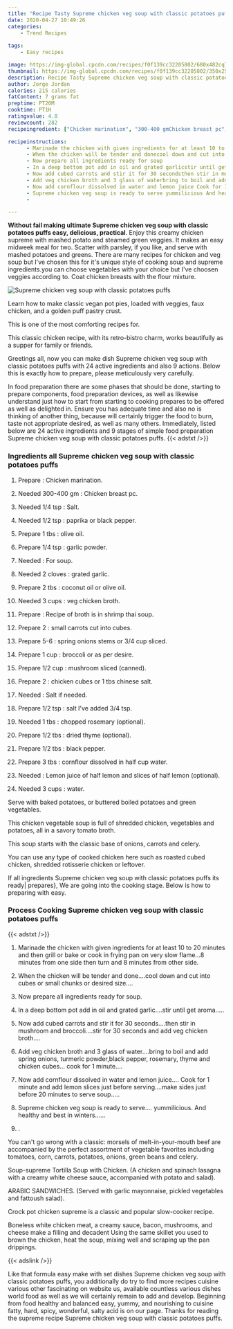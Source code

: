 ```yaml
---
title: "Recipe Tasty Supreme chicken veg soup with classic potatoes puffs"
date: 2020-04-27 10:49:26
categories:
    - Trend Recipes
    
tags:
    - Easy recipes

image: https://img-global.cpcdn.com/recipes/f0f139cc32205802/680x482cq70/supreme-chicken-veg-soup-with-classic-potatoes-puffs-recipe-main-photo.jpg
thumbnail: https://img-global.cpcdn.com/recipes/f0f139cc32205802/350x250cq70/supreme-chicken-veg-soup-with-classic-potatoes-puffs-recipe-main-photo.jpg
description: Recipe Tasty Supreme chicken veg soup with classic potatoes puffs with 24 ingredients and 9 stages of easy cooking.
author: Jorge Jordan
calories: 215 calories
fatContent: 7 grams fat
preptime: PT20M
cooktime: PT1H
ratingvalue: 4.8
reviewcount: 282
recipeingredient: ["Chicken marination", "300-400 gmChicken breast pc", "1/4 tspSalt", "1/2 tsppaprika or black pepper", "1 tbsolive oil", "1/4 tspgarlic powder", "For soup", "2 clovesgrated garlic", "2 tbscoconut oil or olive oil", "3 cupsveg chicken broth", "Recipe of broth is in shrimp thai soup", "2small carrots cut into cubes", "5-6spring onions stems or 34 cup sliced", "1 cupbroccoli or as per desire", "1/2 cupmushroom sliced canned", "2chicken cubes or 1 tbs chinese salt", "Salt if needed", "1/2 tspsalt Ive added 34 tsp", "1 tbschopped rosemary optional", "1/2 tbsdried thyme optional", "1/2 tbsblack pepper", "3 tbscornflour dissolved in half cup water", "Lemon juice of half lemon and slices of half lemon optional", "3 cupswater"]

recipeinstructions: 
      - Marinade the chicken with given ingredients for at least 10 to 20 minutes and then grill or bake or cook in frying pan on very slow flame8 minutes from one side then turn and 8 minutes from other side 
      - When the chicken will be tender and donecool down and cut into cubes or small chunks or desired size 
      - Now prepare all ingredients ready for soup 
      - In a deep bottom pot add in oil and grated garlicstir until get aroma 
      - Now add cubed carrots and stir it for 30 secondsthen stir in mushroom and broccolistir for 30 seconds and add veg chicken broth 
      - Add veg chicken broth and 3 glass of waterbring to boil and add spring onions turmeric powderblack pepper rosemary thyme and chicken cubes cook for 1 minute 
      - Now add cornflour dissolved in water and lemon juice Cook for 1 minute and add lemon slices just before servingmake sides just before 20 minutes to serve soup 
      - Supreme chicken veg soup is ready to serve yummilicious And healthy and best in winters 
      - 

---
```




**Without fail making ultimate Supreme chicken veg soup with classic potatoes puffs easy, delicious, practical**. Enjoy this creamy chicken supreme with mashed potato and steamed green veggies. It makes an easy midweek meal for two. Scatter with parsley, if you like, and serve with mashed potatoes and greens. There are many recipes for chicken and veg soup but I&#39;ve chosen this for it&#39;s unique style of cooking soup and supreme ingredients.you can choose vegetables with your choice but I&#39;ve choosen veggies according to. Coat chicken breasts with the flour mixture.


![Supreme chicken veg soup with classic potatoes puffs](https://img-global.cpcdn.com/recipes/f0f139cc32205802/680x482cq70/supreme-chicken-veg-soup-with-classic-potatoes-puffs-recipe-main-photo.jpg "Supreme chicken veg soup with classic potatoes puffs")



Learn how to make classic vegan pot pies, loaded with veggies, faux chicken, and a golden puff pastry crust.

This is one of the most comforting recipes for.

This classic chicken recipe, with its retro-bistro charm, works beautifully as a supper for family or friends.


Greetings all, now you can make dish Supreme chicken veg soup with classic potatoes puffs with 24 active ingredients and also 9 actions. Below this is exactly how to prepare, please meticulously very carefully.

In food preparation there are some phases that should be done, starting to prepare components, food preparation devices, as well as likewise understand just how to start from starting to cooking prepares to be offered as well as delighted in. Ensure you has adequate time and also no is thinking of another thing, because will certainly trigger the food to burn, taste not appropriate desired, as well as many others. Immediately, listed below are 24 active ingredients and 9 stages of simple food preparation Supreme chicken veg soup with classic potatoes puffs.
{{< adstxt />}}

### Ingredients all Supreme chicken veg soup with classic potatoes puffs


1. Prepare  : Chicken marination.

1. Needed 300-400 gm : Chicken breast pc.

1. Needed 1/4 tsp : Salt.

1. Needed 1/2 tsp : paprika or black pepper.

1. Prepare 1 tbs : olive oil.

1. Prepare 1/4 tsp : garlic powder.

1. Needed  : For soup.

1. Needed 2 cloves : grated garlic.

1. Prepare 2 tbs : coconut oil or olive oil.

1. Needed 3 cups : veg chicken broth.

1. Prepare  : Recipe of broth is in shrimp thai soup.

1. Prepare 2 : small carrots cut into cubes.

1. Prepare 5-6 : spring onions stems or 3/4 cup sliced.

1. Prepare 1 cup : broccoli or as per desire.

1. Prepare 1/2 cup : mushroom sliced (canned).

1. Prepare 2 : chicken cubes or 1 tbs chinese salt.

1. Needed  : Salt if needed.

1. Prepare 1/2 tsp : salt I&#39;ve added 3/4 tsp.

1. Needed 1 tbs : chopped rosemary (optional).

1. Prepare 1/2 tbs : dried thyme (optional).

1. Prepare 1/2 tbs : black pepper.

1. Prepare 3 tbs : cornflour dissolved in half cup water.

1. Needed  : Lemon juice of half lemon and slices of half lemon (optional).

1. Needed 3 cups : water.


Serve with baked potatoes, or buttered boiled potatoes and green vegetables.

This chicken vegetable soup is full of shredded chicken, vegetables and potatoes, all in a savory tomato broth.

This soup starts with the classic base of onions, carrots and celery.

You can use any type of cooked chicken here such as roasted cubed chicken, shredded rotisserie chicken or leftover.


If all ingredients Supreme chicken veg soup with classic potatoes puffs its ready| prepares}, We are going into the cooking stage. Below is how to preparing with easy.

### Process Cooking Supreme chicken veg soup with classic potatoes puffs

{{< adstxt />}}


1. Marinade the chicken with given ingredients for at least 10 to 20 minutes and then grill or bake or cook in frying pan on very slow flame...8 minutes from one side then turn and 8 minutes from other side.



1. When the chicken will be tender and done....cool down and cut into cubes or small chunks or desired size....



1. Now prepare all ingredients ready for soup.



1. In a deep bottom pot add in oil and grated garlic....stir until get aroma.....



1. Now add cubed carrots and stir it for 30 seconds....then stir in mushroom and broccoli....stir for 30 seconds and add veg chicken broth....



1. Add veg chicken broth and 3 glass of water....bring to boil and add spring onions, turmeric powder,black pepper, rosemary, thyme and chicken cubes... cook for 1 minute....



1. Now add cornflour dissolved in water and lemon juice.... Cook for 1 minute and add lemon slices just before serving....make sides just before 20 minutes to serve soup.....



1. Supreme chicken veg soup is ready to serve.... yummilicious. And healthy and best in winters......



1. .




You can&#39;t go wrong with a classic: morsels of melt-in-your-mouth beef are accompanied by the perfect assortment of vegetable favorites including tomatoes, corn, carrots, potatoes, onions, green beans and celery.

Soup-supreme Tortilla Soup with Chicken. (A chicken and spinach lasagna with a creamy white cheese sauce, accompanied with potato and salad).

ARABIC SANDWICHES. (Served with garlic mayonnaise, pickled vegetables and fattoush salad).

Crock pot chicken supreme is a classic and popular slow-cooker recipe.

Boneless white chicken meat, a creamy sauce, bacon, mushrooms, and cheese make a filling and decadent Using the same skillet you used to brown the chicken, heat the soup, mixing well and scraping up the pan drippings.


{{< adslink />}}

Like that formula easy make with set dishes Supreme chicken veg soup with classic potatoes puffs, you additionally do try to find more recipes cuisine various other fascinating on website us, available countless various dishes world food as well as we will certainly remain to add and develop. Beginning from food healthy and balanced easy, yummy, and nourishing to cuisine fatty, hard, spicy, wonderful, salty acid is on our page. Thanks for reading the supreme recipe Supreme chicken veg soup with classic potatoes puffs.
